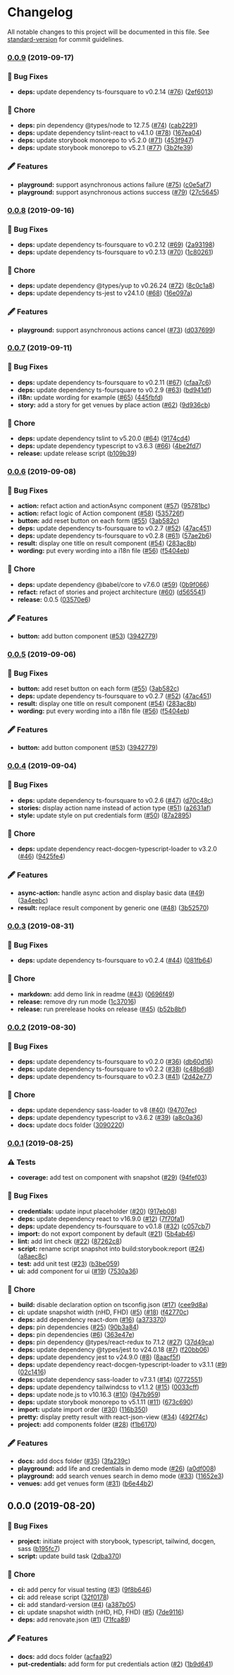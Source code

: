 # Changelog

All notable changes to this project will be documented in this file. See [standard-version](https://github.com/conventional-changelog/standard-version) for commit guidelines.

### [0.0.9](https://github.com/arnaud-zg/ts-foursquare-playground/compare/v0.0.8...v0.0.9) (2019-09-17)


### 🐛 Bug Fixes

* **deps:** update dependency ts-foursquare to v0.2.14 ([#76](https://github.com/arnaud-zg/ts-foursquare-playground/issues/76)) ([2ef6013](https://github.com/arnaud-zg/ts-foursquare-playground/commit/2ef6013))


### 🔧 Chore

* **deps:** pin dependency @types/node to 12.7.5 ([#74](https://github.com/arnaud-zg/ts-foursquare-playground/issues/74)) ([cab2291](https://github.com/arnaud-zg/ts-foursquare-playground/commit/cab2291))
* **deps:** update dependency tslint-react to v4.1.0 ([#78](https://github.com/arnaud-zg/ts-foursquare-playground/issues/78)) ([167ea04](https://github.com/arnaud-zg/ts-foursquare-playground/commit/167ea04))
* **deps:** update storybook monorepo to v5.2.0 ([#71](https://github.com/arnaud-zg/ts-foursquare-playground/issues/71)) ([453f947](https://github.com/arnaud-zg/ts-foursquare-playground/commit/453f947))
* **deps:** update storybook monorepo to v5.2.1 ([#77](https://github.com/arnaud-zg/ts-foursquare-playground/issues/77)) ([3b2fe39](https://github.com/arnaud-zg/ts-foursquare-playground/commit/3b2fe39))


### 🖋 Features

* **playground:** support asynchronous actions failure ([#75](https://github.com/arnaud-zg/ts-foursquare-playground/issues/75)) ([c0e5af7](https://github.com/arnaud-zg/ts-foursquare-playground/commit/c0e5af7))
* **playground:** support asynchronous actions success ([#79](https://github.com/arnaud-zg/ts-foursquare-playground/issues/79)) ([27c5645](https://github.com/arnaud-zg/ts-foursquare-playground/commit/27c5645))

### [0.0.8](https://github.com/arnaud-zg/ts-foursquare-playground/compare/v0.0.7...v0.0.8) (2019-09-16)


### 🐛 Bug Fixes

* **deps:** update dependency ts-foursquare to v0.2.12 ([#69](https://github.com/arnaud-zg/ts-foursquare-playground/issues/69)) ([2a93198](https://github.com/arnaud-zg/ts-foursquare-playground/commit/2a93198))
* **deps:** update dependency ts-foursquare to v0.2.13 ([#70](https://github.com/arnaud-zg/ts-foursquare-playground/issues/70)) ([1c80261](https://github.com/arnaud-zg/ts-foursquare-playground/commit/1c80261))


### 🔧 Chore

* **deps:** update dependency @types/yup to v0.26.24 ([#72](https://github.com/arnaud-zg/ts-foursquare-playground/issues/72)) ([8c0c1a8](https://github.com/arnaud-zg/ts-foursquare-playground/commit/8c0c1a8))
* **deps:** update dependency ts-jest to v24.1.0 ([#68](https://github.com/arnaud-zg/ts-foursquare-playground/issues/68)) ([16e097a](https://github.com/arnaud-zg/ts-foursquare-playground/commit/16e097a))


### 🖋 Features

* **playground:** support asynchronous actions cancel ([#73](https://github.com/arnaud-zg/ts-foursquare-playground/issues/73)) ([d037699](https://github.com/arnaud-zg/ts-foursquare-playground/commit/d037699))

### [0.0.7](https://github.com/arnaud-zg/ts-foursquare-playground/compare/v0.0.6...v0.0.7) (2019-09-11)


### 🐛 Bug Fixes

* **deps:** update dependency ts-foursquare to v0.2.11 ([#67](https://github.com/arnaud-zg/ts-foursquare-playground/issues/67)) ([cfaa7c6](https://github.com/arnaud-zg/ts-foursquare-playground/commit/cfaa7c6))
* **deps:** update dependency ts-foursquare to v0.2.9 ([#63](https://github.com/arnaud-zg/ts-foursquare-playground/issues/63)) ([bd941df](https://github.com/arnaud-zg/ts-foursquare-playground/commit/bd941df))
* **i18n:** update wording for example ([#65](https://github.com/arnaud-zg/ts-foursquare-playground/issues/65)) ([445fbfd](https://github.com/arnaud-zg/ts-foursquare-playground/commit/445fbfd))
* **story:** add a story for get venues by place action ([#62](https://github.com/arnaud-zg/ts-foursquare-playground/issues/62)) ([9d936cb](https://github.com/arnaud-zg/ts-foursquare-playground/commit/9d936cb))


### 🔧 Chore

* **deps:** update dependency tslint to v5.20.0 ([#64](https://github.com/arnaud-zg/ts-foursquare-playground/issues/64)) ([9174cd4](https://github.com/arnaud-zg/ts-foursquare-playground/commit/9174cd4))
* **deps:** update dependency typescript to v3.6.3 ([#66](https://github.com/arnaud-zg/ts-foursquare-playground/issues/66)) ([4be2fd7](https://github.com/arnaud-zg/ts-foursquare-playground/commit/4be2fd7))
* **release:** update release script ([b109b39](https://github.com/arnaud-zg/ts-foursquare-playground/commit/b109b39))

### [0.0.6](https://github.com/arnaud-zg/ts-foursquare-playground/compare/v0.0.4...v0.0.6) (2019-09-08)


### 🐛 Bug Fixes

* **action:** refact action and actionAsync component ([#57](https://github.com/arnaud-zg/ts-foursquare-playground/issues/57)) ([95781bc](https://github.com/arnaud-zg/ts-foursquare-playground/commit/95781bc))
* **action:** refact logic of Action component ([#58](https://github.com/arnaud-zg/ts-foursquare-playground/issues/58)) ([535726f](https://github.com/arnaud-zg/ts-foursquare-playground/commit/535726f))
* **button:** add reset button on each form ([#55](https://github.com/arnaud-zg/ts-foursquare-playground/issues/55)) ([3ab582c](https://github.com/arnaud-zg/ts-foursquare-playground/commit/3ab582c))
* **deps:** update dependency ts-foursquare to v0.2.7 ([#52](https://github.com/arnaud-zg/ts-foursquare-playground/issues/52)) ([47ac451](https://github.com/arnaud-zg/ts-foursquare-playground/commit/47ac451))
* **deps:** update dependency ts-foursquare to v0.2.8 ([#61](https://github.com/arnaud-zg/ts-foursquare-playground/issues/61)) ([57ae2b6](https://github.com/arnaud-zg/ts-foursquare-playground/commit/57ae2b6))
* **result:** display one title on result component ([#54](https://github.com/arnaud-zg/ts-foursquare-playground/issues/54)) ([283ac8b](https://github.com/arnaud-zg/ts-foursquare-playground/commit/283ac8b))
* **wording:** put every wording into a i18n file ([#56](https://github.com/arnaud-zg/ts-foursquare-playground/issues/56)) ([f5404eb](https://github.com/arnaud-zg/ts-foursquare-playground/commit/f5404eb))


### 🔧 Chore

* **deps:** update dependency @babel/core to v7.6.0 ([#59](https://github.com/arnaud-zg/ts-foursquare-playground/issues/59)) ([0b9f066](https://github.com/arnaud-zg/ts-foursquare-playground/commit/0b9f066))
* **refact:** refact of stories and project architecture ([#60](https://github.com/arnaud-zg/ts-foursquare-playground/issues/60)) ([d565541](https://github.com/arnaud-zg/ts-foursquare-playground/commit/d565541))
* **release:** 0.0.5 ([03570e6](https://github.com/arnaud-zg/ts-foursquare-playground/commit/03570e6))


### 🖋 Features

* **button:** add button component ([#53](https://github.com/arnaud-zg/ts-foursquare-playground/issues/53)) ([3942779](https://github.com/arnaud-zg/ts-foursquare-playground/commit/3942779))

### [0.0.5](https://github.com/arnaud-zg/ts-foursquare-playground/compare/v0.0.4...v0.0.5) (2019-09-06)


### 🐛 Bug Fixes

* **button:** add reset button on each form ([#55](https://github.com/arnaud-zg/ts-foursquare-playground/issues/55)) ([3ab582c](https://github.com/arnaud-zg/ts-foursquare-playground/commit/3ab582c))
* **deps:** update dependency ts-foursquare to v0.2.7 ([#52](https://github.com/arnaud-zg/ts-foursquare-playground/issues/52)) ([47ac451](https://github.com/arnaud-zg/ts-foursquare-playground/commit/47ac451))
* **result:** display one title on result component ([#54](https://github.com/arnaud-zg/ts-foursquare-playground/issues/54)) ([283ac8b](https://github.com/arnaud-zg/ts-foursquare-playground/commit/283ac8b))
* **wording:** put every wording into a i18n file ([#56](https://github.com/arnaud-zg/ts-foursquare-playground/issues/56)) ([f5404eb](https://github.com/arnaud-zg/ts-foursquare-playground/commit/f5404eb))


### 🖋 Features

* **button:** add button component ([#53](https://github.com/arnaud-zg/ts-foursquare-playground/issues/53)) ([3942779](https://github.com/arnaud-zg/ts-foursquare-playground/commit/3942779))

### [0.0.4](https://github.com/arnaud-zg/ts-foursquare-playground/compare/v0.0.3...v0.0.4) (2019-09-04)


### 🐛 Bug Fixes

* **deps:** update dependency ts-foursquare to v0.2.6 ([#47](https://github.com/arnaud-zg/ts-foursquare-playground/issues/47)) ([d70c48c](https://github.com/arnaud-zg/ts-foursquare-playground/commit/d70c48c))
* **stories:** display action name instead of action type ([#51](https://github.com/arnaud-zg/ts-foursquare-playground/issues/51)) ([a2631af](https://github.com/arnaud-zg/ts-foursquare-playground/commit/a2631af))
* **style:** update style on put credentials form ([#50](https://github.com/arnaud-zg/ts-foursquare-playground/issues/50)) ([87a2895](https://github.com/arnaud-zg/ts-foursquare-playground/commit/87a2895))


### 🔧 Chore

* **deps:** update dependency react-docgen-typescript-loader to v3.2.0 ([#46](https://github.com/arnaud-zg/ts-foursquare-playground/issues/46)) ([9425fe4](https://github.com/arnaud-zg/ts-foursquare-playground/commit/9425fe4))


### 🖋 Features

* **async-action:** handle async action and display basic data ([#49](https://github.com/arnaud-zg/ts-foursquare-playground/issues/49)) ([3a4eebc](https://github.com/arnaud-zg/ts-foursquare-playground/commit/3a4eebc))
* **result:** replace result component by generic one ([#48](https://github.com/arnaud-zg/ts-foursquare-playground/issues/48)) ([3b52570](https://github.com/arnaud-zg/ts-foursquare-playground/commit/3b52570))

### [0.0.3](https://github.com/arnaud-zg/ts-foursquare-playground/compare/v0.0.2...v0.0.3) (2019-08-31)


### 🐛 Bug Fixes

* **deps:** update dependency ts-foursquare to v0.2.4 ([#44](https://github.com/arnaud-zg/ts-foursquare-playground/issues/44)) ([081fb64](https://github.com/arnaud-zg/ts-foursquare-playground/commit/081fb64))


### 🔧 Chore

* **markdown:** add demo link in readme ([#43](https://github.com/arnaud-zg/ts-foursquare-playground/issues/43)) ([0696f49](https://github.com/arnaud-zg/ts-foursquare-playground/commit/0696f49))
* **release:** remove dry run mode ([1c37016](https://github.com/arnaud-zg/ts-foursquare-playground/commit/1c37016))
* **release:** run prerelease hooks on release ([#45](https://github.com/arnaud-zg/ts-foursquare-playground/issues/45)) ([b52b8bf](https://github.com/arnaud-zg/ts-foursquare-playground/commit/b52b8bf))

### [0.0.2](https://github.com/arnaud-zg/ts-foursquare-playground/compare/v0.0.1...v0.0.2) (2019-08-30)


### 🐛 Bug Fixes

* **deps:** update dependency ts-foursquare to v0.2.0 ([#36](https://github.com/arnaud-zg/ts-foursquare-playground/issues/36)) ([db60d16](https://github.com/arnaud-zg/ts-foursquare-playground/commit/db60d16))
* **deps:** update dependency ts-foursquare to v0.2.2 ([#38](https://github.com/arnaud-zg/ts-foursquare-playground/issues/38)) ([c48b6d8](https://github.com/arnaud-zg/ts-foursquare-playground/commit/c48b6d8))
* **deps:** update dependency ts-foursquare to v0.2.3 ([#41](https://github.com/arnaud-zg/ts-foursquare-playground/issues/41)) ([2d42e77](https://github.com/arnaud-zg/ts-foursquare-playground/commit/2d42e77))


### 🔧 Chore

* **deps:** update dependency sass-loader to v8 ([#40](https://github.com/arnaud-zg/ts-foursquare-playground/issues/40)) ([94707ec](https://github.com/arnaud-zg/ts-foursquare-playground/commit/94707ec))
* **deps:** update dependency typescript to v3.6.2 ([#39](https://github.com/arnaud-zg/ts-foursquare-playground/issues/39)) ([a8c0a36](https://github.com/arnaud-zg/ts-foursquare-playground/commit/a8c0a36))
* **docs:** update docs folder ([3090220](https://github.com/arnaud-zg/ts-foursquare-playground/commit/3090220))

### [0.0.1](https://github.com/arnaud-zg/ts-foursquare-playground/compare/v0.0.0...v0.0.1) (2019-08-25)


### ⚠️ Tests

* **coverage:** add test on component with snapshot ([#29](https://github.com/arnaud-zg/ts-foursquare-playground/issues/29)) ([94fef03](https://github.com/arnaud-zg/ts-foursquare-playground/commit/94fef03))


### 🐛 Bug Fixes

* **credentials:** update input placeholder ([#20](https://github.com/arnaud-zg/ts-foursquare-playground/issues/20)) ([917eb08](https://github.com/arnaud-zg/ts-foursquare-playground/commit/917eb08))
* **deps:** update dependency react to v16.9.0 ([#12](https://github.com/arnaud-zg/ts-foursquare-playground/issues/12)) ([7f70fa1](https://github.com/arnaud-zg/ts-foursquare-playground/commit/7f70fa1))
* **deps:** update dependency ts-foursquare to v0.1.8 ([#32](https://github.com/arnaud-zg/ts-foursquare-playground/issues/32)) ([c057cb7](https://github.com/arnaud-zg/ts-foursquare-playground/commit/c057cb7))
* **import:** do not export component by default ([#21](https://github.com/arnaud-zg/ts-foursquare-playground/issues/21)) ([5b4ab46](https://github.com/arnaud-zg/ts-foursquare-playground/commit/5b4ab46))
* **lint:** add lint check ([#22](https://github.com/arnaud-zg/ts-foursquare-playground/issues/22)) ([87262c8](https://github.com/arnaud-zg/ts-foursquare-playground/commit/87262c8))
* **script:** rename script snapshot into build:storybook:report ([#24](https://github.com/arnaud-zg/ts-foursquare-playground/issues/24)) ([a8aec8c](https://github.com/arnaud-zg/ts-foursquare-playground/commit/a8aec8c))
* **test:** add unit test ([#23](https://github.com/arnaud-zg/ts-foursquare-playground/issues/23)) ([b3be059](https://github.com/arnaud-zg/ts-foursquare-playground/commit/b3be059))
* **ui:** add component for ui ([#19](https://github.com/arnaud-zg/ts-foursquare-playground/issues/19)) ([7530a36](https://github.com/arnaud-zg/ts-foursquare-playground/commit/7530a36))


### 🔧 Chore

* **build:** disable declaration option on tsconfig.json ([#17](https://github.com/arnaud-zg/ts-foursquare-playground/issues/17)) ([cee9d8a](https://github.com/arnaud-zg/ts-foursquare-playground/commit/cee9d8a))
* **ci:** update snapshot width (nHD, FHD) ([#5](https://github.com/arnaud-zg/ts-foursquare-playground/issues/5)) ([#18](https://github.com/arnaud-zg/ts-foursquare-playground/issues/18)) ([f42770c](https://github.com/arnaud-zg/ts-foursquare-playground/commit/f42770c))
* **deps:** add dependency react-dom ([#16](https://github.com/arnaud-zg/ts-foursquare-playground/issues/16)) ([a373370](https://github.com/arnaud-zg/ts-foursquare-playground/commit/a373370))
* **deps:** pin dependencies ([#25](https://github.com/arnaud-zg/ts-foursquare-playground/issues/25)) ([90b3a84](https://github.com/arnaud-zg/ts-foursquare-playground/commit/90b3a84))
* **deps:** pin dependencies ([#6](https://github.com/arnaud-zg/ts-foursquare-playground/issues/6)) ([363e47e](https://github.com/arnaud-zg/ts-foursquare-playground/commit/363e47e))
* **deps:** pin dependency @types/react-redux to 7.1.2 ([#27](https://github.com/arnaud-zg/ts-foursquare-playground/issues/27)) ([37d49ca](https://github.com/arnaud-zg/ts-foursquare-playground/commit/37d49ca))
* **deps:** update dependency @types/jest to v24.0.18 ([#7](https://github.com/arnaud-zg/ts-foursquare-playground/issues/7)) ([f20bb06](https://github.com/arnaud-zg/ts-foursquare-playground/commit/f20bb06))
* **deps:** update dependency jest to v24.9.0 ([#8](https://github.com/arnaud-zg/ts-foursquare-playground/issues/8)) ([8aacf5f](https://github.com/arnaud-zg/ts-foursquare-playground/commit/8aacf5f))
* **deps:** update dependency react-docgen-typescript-loader to v3.1.1 ([#9](https://github.com/arnaud-zg/ts-foursquare-playground/issues/9)) ([02c1416](https://github.com/arnaud-zg/ts-foursquare-playground/commit/02c1416))
* **deps:** update dependency sass-loader to v7.3.1 ([#14](https://github.com/arnaud-zg/ts-foursquare-playground/issues/14)) ([0772551](https://github.com/arnaud-zg/ts-foursquare-playground/commit/0772551))
* **deps:** update dependency tailwindcss to v1.1.2 ([#15](https://github.com/arnaud-zg/ts-foursquare-playground/issues/15)) ([0033cff](https://github.com/arnaud-zg/ts-foursquare-playground/commit/0033cff))
* **deps:** update node.js to v10.16.3 ([#10](https://github.com/arnaud-zg/ts-foursquare-playground/issues/10)) ([947b959](https://github.com/arnaud-zg/ts-foursquare-playground/commit/947b959))
* **deps:** update storybook monorepo to v5.1.11 ([#11](https://github.com/arnaud-zg/ts-foursquare-playground/issues/11)) ([673c690](https://github.com/arnaud-zg/ts-foursquare-playground/commit/673c690))
* **import:** update import order ([#30](https://github.com/arnaud-zg/ts-foursquare-playground/issues/30)) ([116b350](https://github.com/arnaud-zg/ts-foursquare-playground/commit/116b350))
* **pretty:** display pretty result with react-json-view ([#34](https://github.com/arnaud-zg/ts-foursquare-playground/issues/34)) ([492f74c](https://github.com/arnaud-zg/ts-foursquare-playground/commit/492f74c))
* **project:** add components folder ([#28](https://github.com/arnaud-zg/ts-foursquare-playground/issues/28)) ([f1b6170](https://github.com/arnaud-zg/ts-foursquare-playground/commit/f1b6170))


### 🖋 Features

* **docs:** add docs folder ([#35](https://github.com/arnaud-zg/ts-foursquare-playground/issues/35)) ([3fa239c](https://github.com/arnaud-zg/ts-foursquare-playground/commit/3fa239c))
* **playground:** add life and credentials in demo mode ([#26](https://github.com/arnaud-zg/ts-foursquare-playground/issues/26)) ([a0df008](https://github.com/arnaud-zg/ts-foursquare-playground/commit/a0df008))
* **playground:** add search venues search in demo mode ([#33](https://github.com/arnaud-zg/ts-foursquare-playground/issues/33)) ([11652e3](https://github.com/arnaud-zg/ts-foursquare-playground/commit/11652e3))
* **venues:** add get venues form ([#31](https://github.com/arnaud-zg/ts-foursquare-playground/issues/31)) ([b6e44b2](https://github.com/arnaud-zg/ts-foursquare-playground/commit/b6e44b2))

## 0.0.0 (2019-08-20)


### 🐛 Bug Fixes

* **project:** initiate project with storybook, typescript, tailwind, docgen, sass ([b195fc7](https://github.com/arnaud-zg/ts-foursquare-playground/commit/b195fc7))
* **script:** update build task ([2dba370](https://github.com/arnaud-zg/ts-foursquare-playground/commit/2dba370))


### 🔧 Chore

* **ci:** add percy for visual testing ([#3](https://github.com/arnaud-zg/ts-foursquare-playground/issues/3)) ([9f8b646](https://github.com/arnaud-zg/ts-foursquare-playground/commit/9f8b646))
* **ci:** add release script ([32f0178](https://github.com/arnaud-zg/ts-foursquare-playground/commit/32f0178))
* **ci:** add standard-version ([#4](https://github.com/arnaud-zg/ts-foursquare-playground/issues/4)) ([a387b05](https://github.com/arnaud-zg/ts-foursquare-playground/commit/a387b05))
* **ci:** update snapshot width (nHD, HD, FHD) ([#5](https://github.com/arnaud-zg/ts-foursquare-playground/issues/5)) ([7de9116](https://github.com/arnaud-zg/ts-foursquare-playground/commit/7de9116))
* **deps:** add renovate.json ([#1](https://github.com/arnaud-zg/ts-foursquare-playground/issues/1)) ([71fca89](https://github.com/arnaud-zg/ts-foursquare-playground/commit/71fca89))


### 🖋 Features

* **docs:** add docs folder ([acfaa92](https://github.com/arnaud-zg/ts-foursquare-playground/commit/acfaa92))
* **put-credentials:** add form for put credentials action ([#2](https://github.com/arnaud-zg/ts-foursquare-playground/issues/2)) ([1b9d641](https://github.com/arnaud-zg/ts-foursquare-playground/commit/1b9d641))
